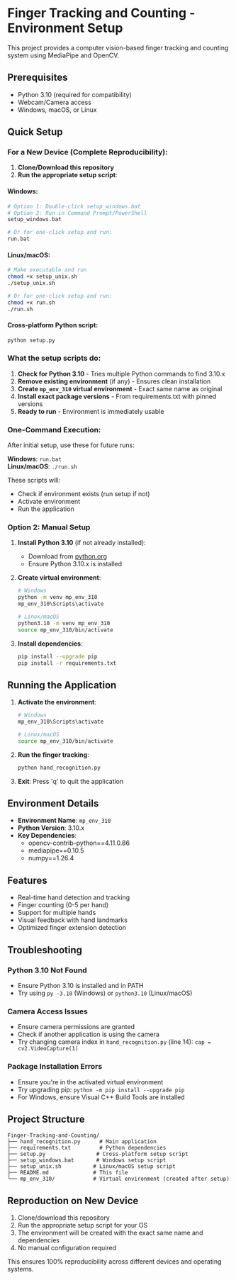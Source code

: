 # Finger Tracking and Counting - Environment Setup

This project provides a computer vision-based finger tracking and counting system using MediaPipe and OpenCV.

## Prerequisites

- Python 3.10 (required for compatibility)
- Webcam/Camera access
- Windows, macOS, or Linux

## Quick Setup

### For a New Device (Complete Reproducibility):

1. **Clone/Download this repository**
2. **Run the appropriate setup script**:

#### Windows:
```bash
# Option 1: Double-click setup_windows.bat
# Option 2: Run in Command Prompt/PowerShell
setup_windows.bat

# Or for one-click setup and run:
run.bat
```

#### Linux/macOS:
```bash
# Make executable and run
chmod +x setup_unix.sh
./setup_unix.sh

# Or for one-click setup and run:
chmod +x run.sh
./run.sh
```

#### Cross-platform Python script:
```bash
python setup.py
```

### What the setup scripts do:

1. **Check for Python 3.10** - Tries multiple Python commands to find 3.10.x
2. **Remove existing environment** (if any) - Ensures clean installation
3. **Create `mp_env_310` virtual environment** - Exact same name as original
4. **Install exact package versions** - From requirements.txt with pinned versions
5. **Ready to run** - Environment is immediately usable

### One-Command Execution:

After initial setup, use these for future runs:

**Windows**: `run.bat`  
**Linux/macOS**: `./run.sh`

These scripts will:
- Check if environment exists (run setup if not)
- Activate environment
- Run the application

### Option 2: Manual Setup

1. **Install Python 3.10** (if not already installed):
   - Download from [python.org](https://www.python.org/downloads/)
   - Ensure Python 3.10.x is installed

2. **Create virtual environment**:
   ```bash
   # Windows
   python -m venv mp_env_310
   mp_env_310\Scripts\activate

   # Linux/macOS
   python3.10 -m venv mp_env_310
   source mp_env_310/bin/activate
   ```

3. **Install dependencies**:
   ```bash
   pip install --upgrade pip
   pip install -r requirements.txt
   ```

## Running the Application

1. **Activate the environment**:
   ```bash
   # Windows
   mp_env_310\Scripts\activate

   # Linux/macOS
   source mp_env_310/bin/activate
   ```

2. **Run the finger tracking**:
   ```bash
   python hand_recognition.py
   ```

3. **Exit**: Press 'q' to quit the application

## Environment Details

- **Environment Name**: `mp_env_310`
- **Python Version**: 3.10.x
- **Key Dependencies**:
  - opencv-contrib-python==4.11.0.86
  - mediapipe==0.10.5
  - numpy==1.26.4

## Features

- Real-time hand detection and tracking
- Finger counting (0-5 per hand)
- Support for multiple hands
- Visual feedback with hand landmarks
- Optimized finger extension detection

## Troubleshooting

### Python 3.10 Not Found
- Ensure Python 3.10 is installed and in PATH
- Try using `py -3.10` (Windows) or `python3.10` (Linux/macOS)

### Camera Access Issues
- Ensure camera permissions are granted
- Check if another application is using the camera
- Try changing camera index in `hand_recognition.py` (line 14): `cap = cv2.VideoCapture(1)`

### Package Installation Errors
- Ensure you're in the activated virtual environment
- Try upgrading pip: `python -m pip install --upgrade pip`
- For Windows, ensure Visual C++ Build Tools are installed

## Project Structure

```
Finger-Tracking-and-Counting/
├── hand_recognition.py      # Main application
├── requirements.txt         # Python dependencies
├── setup.py                # Cross-platform setup script
├── setup_windows.bat       # Windows setup script
├── setup_unix.sh          # Linux/macOS setup script
├── README.md              # This file
└── mp_env_310/            # Virtual environment (created after setup)
```

## Reproduction on New Device

1. Clone/download this repository
2. Run the appropriate setup script for your OS
3. The environment will be created with the exact same name and dependencies
4. No manual configuration required

This ensures 100% reproducibility across different devices and operating systems.
